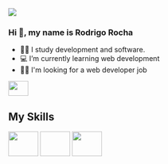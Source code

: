 <a href="https://giphy.com/"> 
    <img align="center" src="https://media.giphy.com/media/f3iwJFOVOwuy7K6FFw/source.gif" target="_blank">
</a>

### Hi 👋, my name is Rodrigo Rocha

- 👨‍🎓 I study development and software.
- 💻 I’m currently learning web development
- 👨‍💻 I'm looking for a web developer job

<a href="https://www.linkedin.com/in/rsarocha-dev/" >
  <img align="center" height="30" width="40" src="https://cdn.jsdelivr.net/gh/devicons/devicon/icons/linkedin/linkedin-original.svg" target="_blank">
</a>

## My Skills

<img height="50" width="60" src="https://cdn.jsdelivr.net/gh/devicons/devicon/icons/html5/html5-original.svg"  src="https://cdn.jsdelivr.net/gh/devicons/devicon/icons/css3/css3-original.svg">
<img height="50" width="60">
<img height="50" width="60" src="https://cdn.jsdelivr.net/gh/devicons/devicon/icons/javascript/javascript-original.svg">
